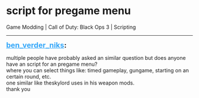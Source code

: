 # script for pregame menu
Game Modding | Call of Duty: Black Ops 3 | Scripting

---
<strong style="font-size: 1.4em;"><span style="text-decoration: underline;text-decoration-color: #34a7f9;"><span style="color:#34a7f9;">ben_verder_niks</span></span>:</strong>

<p>multiple people have probably asked an similar question but does anyone have an script for an pregame menu?<br />where you can select things like: timed gameplay, gungame, starting on an certain round, etc.<br />one similar like theskylord uses in his weapon mods.<br />thank you</p>

